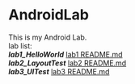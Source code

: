 # AndroidLab
This is my Android Lab.<br>
lab list:<br>
_**lab1_HelloWorld**_
[lab1 README.md](https://github.com/lois00/AndroidLab/blob/master/app/src/main/java/cl/fjnu/edu/cn/android_lab/lab1_HelloWorld/README.md)<br>
_**lab2_LayoutTest**_
[lab2 README.md](https://github.com/lois00/AndroidLab/blob/master/app/src/main/java/cl/fjnu/edu/cn/android_lab/lab2_LayoutTest/README.md)
<br>
_**lab3_UITest**_
[lab3 README.md](https://github.com/lois00/AndroidLab/blob/master/app/src/main/java/cl/fjnu/edu/cn/android_lab/lab3_UITest/README.md)
<br>
